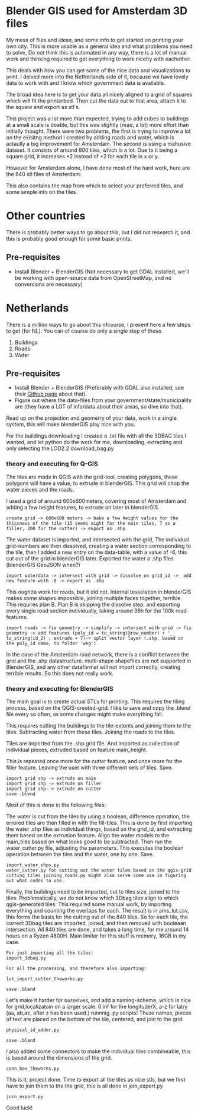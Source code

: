 # Blender GIS used for Amsterdam 3D files

My mess of files and ideas, and some info to get started on printing your own city. This is more usable as a general idea and what problems you need to solve, Do not think this is automated in any way, there is a lot of manual work and thinking required to get everything to work nicelty with eachother.

This deals with how you can get some of the nice data and visualizations to print. I delved more into the Netherlands side of it, because we have lovely data to work with and I know which government data is available. 

The broad idea here is to get your data all nicely aligned to a grid of squares which will fit the printerbed. Then cut the data out to that area, attach it to the square and export as stl's.

This project was a lot more than expected, trying to add cubes to buildings at a small scale is doable, but this was slightly (read, a lot) more effort than initially thought. There were two problems, the first is trying to improve a lot on the exisitng method I created by adding roads and water, which is actaully a big improvement for Amsterdam. The second is using a mahusive dataset. It consists of around 800 tiles, which is a lot. Due to it being a square grid, it increases *2 instead of +2 for each tile in x or y.

However for Amsterdam alone, I have done most of the hard work, here are the 840 stl files of Amsterdam:

This also contains the map from which to select your preferred tiles, and some simple info on the tiles.


# Other countries 
There is probably better ways to go about this, but I did not research it, and this is probably good enough for some basic prints.

## Pre-requisites
- Install Blender + BlenderGIS (Not necessary to get GDAL installed, we'll be working with open-source data from OpenStreetMap, and no conversions are necessary)

# Netherlands
There is a million ways to go about this ofcourse, I present here a few steps to get (for NL): 
You can of course do only a single step of these.

1. Buildings
2. Roads 
3. Water

## Pre-requisites
- Install Blender + BlenderGIS (Preferably with GDAL also installed, see their [Github page](https://github.com/domlysz/BlenderGIS/wiki/Install-and-usage) about that).
- Figure out where the data-files from your government/state/municipality are (they have a LOT of info/data about their areas, so dive into that).

Read up on the projection and geometry of your data, work in a single system, this will make blenderGIS play nice with you.

For the buildings downloading I created a .txt file with all the 3DBAG tiles I wanted, and let python do the work for me, downloading, extracting and only selecting the LOD2.2
    download_bag.py

### theory and executing for Q-GIS
The tiles are made in QGIS with the grid-tool, creating polygons, these polygons will have a value, to extrude in blenderGIS. This grid will chop the water pieces and the roads. 

I used a grid of around 600x600meters, covering most of Amsterdam and adding a few height features, to extrude on later in blenderGIS.

    create grid -> 600x600 meters -> bake a few height values for the thiccness of the tile (15 seems aight for the main tiles, 7 as a filler, 200 for the cutter) -> export as .shp

The water dataset is imported, and intersected with the grid, The individual grid-numbers are then dissolved, creating a water section corresponding to the tile, then I added a new entry on the data-table, with a value of -6, this cut out of the grid in blenderGIS later. Exported the water a .shp files (blenderGIS GeoJSON when?)

    import waterdata -> intersect with grid -> dissolve on grid_id ->  add new feature with -8 -> export as .shp

This oughtta work for roads, but it did not. Internal tesselation in blenderGIS makes some shapes impossible, joining multiple faces together, terrible. 
This requires plan B. Plan B is skipping the dissolve step. and exporting every single road section individually, taking around 36h for the 100k road-features.

    import roads -> fix geometry -> simplify -> intersect with grid -> fix geometry -> add features (poly_id = to_string(@row_number) + '_' to_string(id_2) ; extrude = 7)-> split vector layer (.shp, based on the poly_id name, to folder 'weg')

In the case of the Amsterdam road network, there is a conflict between the grid and the .shp datastructure. multi-shape shapefiles are not supported in BlenderGIS, and any other dataformat will not import correctly, creating terrible results. So this does not really work.

### theory and executing for BlenderGIS

The main goal is to create actual STLs for printing. This requires the tiling process, based on the QGIS-created-grid. I like to save and copy the .blend file every so often, as some changes might make everything fail.

This requires cutting the buildings to the tile-extents and joining them to the tiles. Subtracting water from these tiles. Joining the roads to the tiles.

Tiles are imported from the .shp grid file. And imported as collection of individual pieces, extruded based on feature main_height.

This is repeated once more for the cutter feature, and once more for the filler feature. Leaving the user with three different sets of tiles. Save.

    import grid shp -> extrude on main 
    import grid shp -> extrude on filler
    import grid shp -> extrude on cutter
    save .blend
Most of this is done in the following files:


The water is cut from the tiles by using a boolean, difference operation, the errored tiles are then filled in with the fill-tiles. 
This is done by first importing the water .shp files as individual things, based on the grid_id, and extracting them based on the extrusion feature. Align the water models to the main_tiles based on what looks good to be subtracted. 
Then run the water_cutter.py file, adjusting the parameters. This executes the boolean operation between the tiles and the water, one by one. Save.

    import_water_shps.py
    water_cutter.py for cutting out the water tiles based on the qgis-grid
    cutting_tiles_joining_roads.py might also serve some use in figuring out what codes to use.


Finally, the buildings need to be imported, cut to tiles size, joined to the tiles. Problematically,  we do not know which 3Dbag tiles align to which qgis-generated tiles. This required some manual work, by importing everything and counting the overlaps for each. The result is in ams_lut.csv, this forms the basis for the cutting out of the 840 tiles.
So for each tile, the correct 3Dbag tiles are imported, joined, and then removed with booleaan intersection. All 840 tiles are done, and takes a long time, for me around 14 hours on a Ryzen 4800H. Main limiter for this stuff is memory, 16GB in my case.

    For just importing all the tiles:
    import_3dbag.py
    
    For all the processing, and therefore also importing:

    lut_import_cutter_theworks.py
       
    save .blend

Let's make it harder for ourselves, and add a naming-scheme, which is nice for grid,localizatoin on a larger scale. 0:inf for the longitude/X, a-z for lat/y (aa, ab,ac, after z has been used.)
runnnig .py scripts! These names, pieces of text are placed on the bottom of the tile, centered, and join to the grid.

    physical_id_adder.py

    save .blend

I also added some connectors to make the individual tiles combineable, this is based around the dimensions of the grid.

    conn_box_theworks.py


This is it, project done. Time to export all the tiles as nice stls, but we first have to join them to the the grid, this is all done in join_export.py

    join_export.py



Good luck!